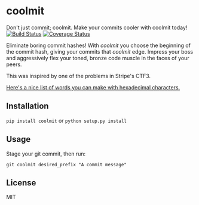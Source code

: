 coolmit
=======
Don't just commit; coolmit. Make your commits cooler with coolmit today!
[![Build Status](https://travis-ci.org/awentzonline/coolmit.png)](https://travis-ci.org/awentzonline/coolmit)
[![Coverage Status](https://coveralls.io/repos/awentzonline/coolmit/badge.png)](https://coveralls.io/r/awentzonline/coolmit)

Eliminate boring commit hashes! With *coolmit* you choose
the beginning of the commit hash, giving your commits that
*coolmit* edge. Impress your boss and aggressively flex
your toned, bronze code muscle in the faces of your peers.

This was inspired by one of the problems in Stripe's CTF3.

[Here's a nice list of words you can make with hexadecimal characters.](http://nedbatchelder.com/text/hexwords.html)

Installation
------------
`pip install coolmit` or `python setup.py install`

Usage
-----
Stage your git commit, then run:

`git coolmit desired_prefix "A commit message"`

License
-------
MIT
